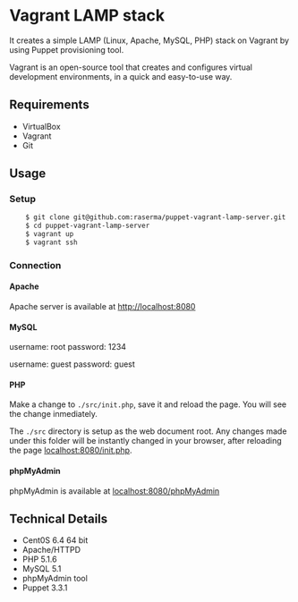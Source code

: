 Vagrant LAMP stack
==================
It creates a simple LAMP (Linux, Apache, MySQL, PHP) stack on Vagrant by using Puppet provisioning tool.

Vagrant is an open-source tool that creates and configures virtual development environments, in a quick and easy-to-use way.

Requirements
------------
* VirtualBox
* Vagrant
* Git

Usage
-----

### Setup
```bash
	$ git clone git@github.com:raserma/puppet-vagrant-lamp-server.git
	$ cd puppet-vagrant-lamp-server
	$ vagrant up
	$ vagrant ssh
```
### Connection

#### Apache
Apache server is available at [http://localhost:8080](http://localhost:8080)

#### MySQL
username: root
password: 1234

username: guest
password: guest
#### PHP
Make a change to `./src/init.php`, save it and reload the page. You will see the change inmediately.

The `./src` directory is setup as the web document root. Any changes made under this folder will be instantly changed in your browser, after reloading the page [localhost:8080/init.php](http://localhost:8080/init.php).

#### phpMyAdmin
phpMyAdmin is available at [localhost:8080/phpMyAdmin](http://localhost:8080/phpMyAdmin)

Technical Details
-----------------
* Cent0S 6.4 64 bit
* Apache/HTTPD
* PHP 5.1.6
* MySQL 5.1
* phpMyAdmin tool
* Puppet 3.3.1



